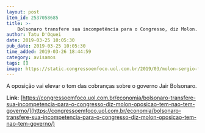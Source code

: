 ```yaml
---
layout: post
item_id: 2537058685
title: >-
    Bolsonaro transfere sua incompetência para o Congresso, diz Molon. “Oposição tem, não tem governo”
author: Tatu D'Oquei
date: 2019-03-25 10:05:30
pub_date: 2019-03-25 10:05:30
time_added: 2019-03-26 18:44:59
category: avisamos
tags: []
image: https://static.congressoemfoco.uol.com.br/2019/03/molon-sergio-frances-psb-e1553518798234.jpg
---
```


A oposição vai elevar o tom das cobranças sobre o governo Jair Bolsonaro.

**Link:** [https://congressoemfoco.uol.com.br/economia/bolsonaro-transfere-sua-incompetencia-para-o-congresso-diz-molon-oposicao-tem-nao-tem-governo/](https://congressoemfoco.uol.com.br/economia/bolsonaro-transfere-sua-incompetencia-para-o-congresso-diz-molon-oposicao-tem-nao-tem-governo/)

